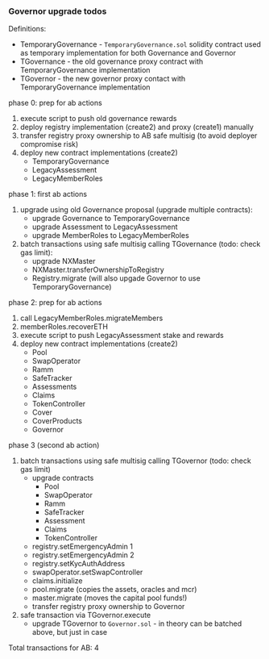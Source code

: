 ### Governor upgrade todos

Definitions:
- TemporaryGovernance - `TemporaryGovernance.sol` solidity contract used as temporary implementation for both Governance and Governor
- TGovernance - the old governance proxy contract with TemporaryGovernance implementation
- TGovernor - the new governor proxy contact with TemporaryGovernance implementation

phase 0: prep for ab actions
1. execute script to push old governance rewards
2. deploy registry implementation (create2) and proxy (create1) manually
3. transfer registry proxy ownership to AB safe multisig (to avoid deployer compromise risk)
4. deploy new contract implementations (create2)
   - TemporaryGovernance
   - LegacyAssessment
   - LegacyMemberRoles

phase 1: first ab actions
1. upgrade using old Governance proposal (upgrade multiple contracts):
   - upgrade Governance to TemporaryGovernance
   - upgrade Assessment to LegacyAssessment
   - upgrade MemberRoles to LegacyMemberRoles
2. batch transactions using safe multisig calling TGovernance (todo: check gas limit):
   - upgrade NXMaster
   - NXMaster.transferOwnershipToRegistry
   - Registry.migrate (will also upgade Governor to use TemporaryGovernance)

phase 2: prep for ab actions
1. call LegacyMemberRoles.migrateMembers
2. memberRoles.recoverETH
3. execute script to push LegacyAssessment stake and rewards
4. deploy new contract implementations (create2)
   - Pool
   - SwapOperator
   - Ramm
   - SafeTracker
   - Assessments
   - Claims
   - TokenController
   - Cover
   - CoverProducts
   - Governor

phase 3 (second ab action)
1. batch transactions using safe multisig calling TGovernor (todo: check gas limit)
   - upgrade contracts
     - Pool
     - SwapOperator
     - Ramm
     - SafeTracker
     - Assessment
     - Claims
     - TokenController
   - registry.setEmergencyAdmin 1
   - registry.setEmergencyAdmin 2
   - registry.setKycAuthAddress
   - swapOperator.setSwapController
   - claims.initialize
   - pool.migrate (copies the assets, oracles and mcr)
   - master.migrate (moves the capital pool funds!)
   - transfer registry proxy ownership to Governor
2. safe transaction via TGovernor.execute
   - upgrade TGovernor to `Governor.sol` - in theory can be batched above, but just in case

Total transactions for AB: 4
